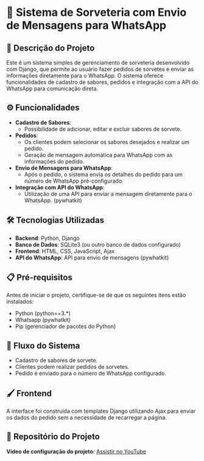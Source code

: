 # 🍦 Sistema de Sorveteria com Envio de Mensagens para WhatsApp

## 📝 Descrição do Projeto

Este é um sistema simples de gerenciamento de sorveteria desenvolvido com Django, que permite ao usuário fazer pedidos de sorvetes e enviar as informações diretamente para o WhatsApp. O sistema oferece funcionalidades de cadastro de sabores, pedidos e integração com a API do WhatsApp para comunicação direta.

## ⚙️ Funcionalidades

- **Cadastro de Sabores**:
    - Possibilidade de adicionar, editar e excluir sabores de sorvete.
- **Pedidos**:
    - Os clientes podem selecionar os sabores desejados e realizar um pedido.
    - Geração de mensagem automática para WhatsApp com as informações do pedido.
- **Envio de Mensagens para WhatsApp**:
    - Após o pedido, o sistema envia os detalhes do pedido para um número de WhatsApp pré-configurado.
- **Integração com API do WhatsApp**:
    - Utilização de uma API para enviar a mensagem diretamente para o WhatsApp. (pywhatkit)

## 🛠️ Tecnologias Utilizadas

- **Backend**: Python, Django
- **Banco de Dados**: SQLite3 (ou outro banco de dados configurado)
- **Frontend**: HTML, CSS, JavaScript, Ajax
- **API do WhatsApp**: API para envio de mensagens (pywhatkit)

## 📋 Pré-requisitos

Antes de iniciar o projeto, certifique-se de que os seguintes itens estão instalados:

- Python (python==3.*)
- Whatsapp (pywhatkit)
- Pip (gerenciador de pacotes do Python)

## 🌟 Fluxo do Sistema

- Cadastro de sabores de sorvete.
- Clientes podem realizar pedidos de sorvetes.
- Pedido é enviado para o número de WhatsApp configurado.

## 🖌️ Frontend

A interface foi construída com templates Django utilizando Ajax para enviar os dados do pedido sem a necessidade de recarregar a página.

## 🔗 Repositório do Projeto

**Vídeo de configuração do projeto:** [Assistir no YouTube](https://www.youtube.com/watch?v=tr3RkGkbEU4)